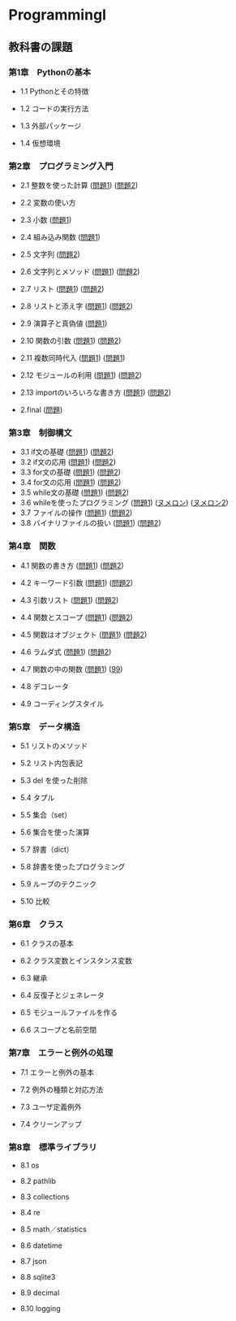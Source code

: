 # ProgrammingI

## 教科書の課題

### 第1章　Pythonの基本

- 1.1 Pythonとその特徴

- 1.2 コードの実行方法

- 1.3 外部パッケージ

- 1.4 仮想環境


### 第2章　プログラミング入門

- 2.1 整数を使った計算
([問題1](CHAPTER02/Q2_1_1.py)) ([問題2](CHAPTER02/Q2_1_2.py))
- 2.2 変数の使い方

- 2.3 小数
([問題1](CHAPTER02/Q2_3_1.py))
- 2.4 組み込み関数
([問題1](CHAPTER02/Q2_4_1.py))
- 2.5 文字列
([問題2](CHAPTER02/Q2_5_2.py))
- 2.6 文字列とメソッド
([問題1](CHAPTER02/Q2_6_1.py)) ([問題2](CHAPTER02/Q2_6_2.py))
- 2.7 リスト
([問題1](CHAPTER02/Q2_7_1.py)) ([問題2](CHAPTER02/Q2_7_2.py))
- 2.8 リストと添え字
([問題1](CHAPTER02/Q2_8_1.py)) ([問題2](CHAPTER02/Q2_8_2.py))
- 2.9 演算子と真偽値
([問題1](CHAPTER02/Q2_9_1.py))
- 2.10 関数の引数
([問題1](CHAPTER02/Q2_10_1.py)) ([問題2](CHAPTER02/Q2_10_2.py))
- 2.11 複数同時代入
([問題1](CHAPTER02/Q2_11_1.py)) ([問題1](CHAPTER02/Q2_11_2.py))
- 2.12 モジュールの利用
([問題1](CHAPTER02/Q2_12_1.py)) ([問題2](CHAPTER02/Q2_12_2.py))
- 2.13 importのいろいろな書き方
([問題1](CHAPTER02/Q2_13_1.py)) ([問題2](CHAPTER02/Q2_13_2.py))
- 2.final
([問題](CHAPTER02/Q2_Final.py))
### 第3章　制御構文

- 3.1 if文の基礎
([問題1](CHAPTER03/Q3_1_1.py)) ([問題2](CHAPTER03/Q3_1_2.py))
- 3.2 if文の応用
([問題1](CHAPTER03/Q3_2_1.py)) ([問題2](CHAPTER03/Q3_2_2.py))
- 3.3 for文の基礎
([問題1](CHAPTER03/Q3_3_1.py)) ([問題2](CHAPTER03/Q3_3_2.py))
- 3.4 for文の応用
([問題1](CHAPTER03/Q3_4_1.py)) ([問題2](CHAPTER03/Q3_4_2.py))
- 3.5 while文の基礎
([問題1](CHAPTER03/Q3_5_1.py)) ([問題2](CHAPTER03/Q3_5_2.py))
- 3.6 whileを使ったプログラミング
([問題1](CHAPTER03/Q3_6_1.py)) ([ヌメロン](CHAPTER03/Q3_6_2.py)) ([ヌメロン2](CHAPTER03/Q3_6_3.py))
- 3.7 ファイルの操作
([問題1](CHAPTER03/Q3_7_1.py)) ([問題2](CHAPTER03/Q3_7_2.py))
- 3.8 バイナリファイルの扱い
([問題1](CHAPTER03/Q3_8_1.py)) ([問題2](CHAPTER03/Q3_8_2.py))

### 第4章　関数

- 4.1 関数の書き方
([問題1](CHAPTER04/Q4_1_1.py)) ([問題2](CHAPTER04/Q4_1_2.py))
- 4.2 キーワード引数
([問題1](CHAPTER04/Q4_2_1.py)) ([問題2](CHAPTER04/Q4_2_2.py))
- 4.3 引数リスト
([問題1](CHAPTER04/Q4_3_1.py)) ([問題2](CHAPTER04/Q4_3_2.py))
- 4.4 関数とスコープ
([問題1](CHAPTER04/Q4_4_1.py)) ([問題2](CHAPTER04/Q4_4_2.py))
- 4.5 関数はオブジェクト
([問題1](CHAPTER04/Q4_5_1.py)) ([問題2](CHAPTER04/Q4_5_2.py))
- 4.6 ラムダ式
([問題1](CHAPTER04/Q4_6_1.py)) ([問題2](CHAPTER04/Q4_6_2.py))
- 4.7 関数の中の関数
([問題1](CHAPTER04/Q4_7_1.py)) ([99](CHAPTER04/9*9.py))
- 4.8 デコレータ

- 4.9 コーディングスタイル


### 第5章　データ構造

- 5.1 リストのメソッド

- 5.2 リスト内包表記

- 5.3 del を使った削除

- 5.4 タプル

- 5.5 集合（set）

- 5.6 集合を使った演算

- 5.7 辞書（dict）

- 5.8 辞書を使ったプログラミング

- 5.9 ループのテクニック

- 5.10 比較


### 第6章　クラス

- 6.1 クラスの基本

- 6.2 クラス変数とインスタンス変数

- 6.3 継承

- 6.4 反復子とジェネレータ

- 6.5 モジュールファイルを作る

- 6.6 スコープと名前空間


### 第7章　エラーと例外の処理

- 7.1 エラーと例外の基本

- 7.2 例外の種類と対応方法

- 7.3 ユーザ定義例外

- 7.4 クリーンアップ


### 第8章　標準ライブラリ

- 8.1 os

- 8.2 pathlib

- 8.3 collections

- 8.4 re

- 8.5 math／statistics

- 8.6 datetime 

- 8.7 json

- 8.8 sqlite3

- 8.9 decimal

- 8.10 logging
